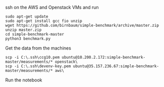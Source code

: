 ssh on the AWS and Openstack VMs and run
```
sudo apt-get update
sudo apt-get install gcc fio unzip
wget https://github.com/birnbaum/simple-benchmark/archive/master.zip
unzip master.zip
cd simple-benchmark-master
python3 benchmark.py
```

Get the data from the machines
```
scp -i C:\.ssh\ccg10.pem ubuntu@10.200.2.172:simple-benchmark-master/measurements/* openstack\
scp -i C:\.ssh\devenv-key.pem ubuntu@35.157.236.67:simple-benchmark-master/measurements/* aws\
```

Run the notebook